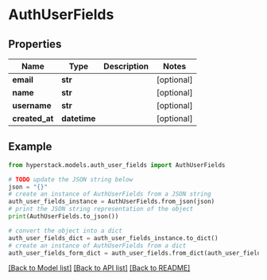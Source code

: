 # AuthUserFields


## Properties

Name | Type | Description | Notes
------------ | ------------- | ------------- | -------------
**email** | **str** |  | [optional] 
**name** | **str** |  | [optional] 
**username** | **str** |  | [optional] 
**created_at** | **datetime** |  | [optional] 

## Example

```python
from hyperstack.models.auth_user_fields import AuthUserFields

# TODO update the JSON string below
json = "{}"
# create an instance of AuthUserFields from a JSON string
auth_user_fields_instance = AuthUserFields.from_json(json)
# print the JSON string representation of the object
print(AuthUserFields.to_json())

# convert the object into a dict
auth_user_fields_dict = auth_user_fields_instance.to_dict()
# create an instance of AuthUserFields from a dict
auth_user_fields_form_dict = auth_user_fields.from_dict(auth_user_fields_dict)
```
[[Back to Model list]](../README.md#documentation-for-models) [[Back to API list]](../README.md#documentation-for-api-endpoints) [[Back to README]](../README.md)


